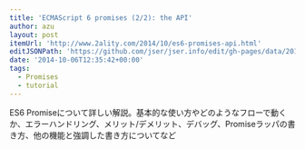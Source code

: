 ```yaml
---
title: 'ECMAScript 6 promises (2/2): the API'
author: azu
layout: post
itemUrl: 'http://www.2ality.com/2014/10/es6-promises-api.html'
editJSONPath: 'https://github.com/jser/jser.info/edit/gh-pages/data/2014/10/index.json'
date: '2014-10-06T12:35:42+00:00'
tags:
  - Promises
  - tutorial
---
```

ES6 Promiseについて詳しい解説。基本的な使い方やどのようなフローで動くか、エラーハンドリング、メリット/デメリット、デバッグ、Promiseラッパの書き方、他の機能と強調した書き方についてなど

